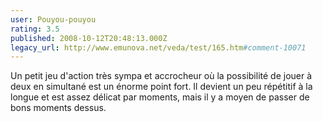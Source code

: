```yaml
---
user: Pouyou-pouyou
rating: 3.5
published: 2008-10-12T20:48:13.000Z
legacy_url: http://www.emunova.net/veda/test/165.htm#comment-10071
---
```

Un petit jeu d'action très sympa et accrocheur où la possibilité de jouer à deux en simultané est un énorme point fort. Il devient un peu répétitif à la longue et est assez délicat par moments, mais il y a moyen de passer de bons moments dessus.